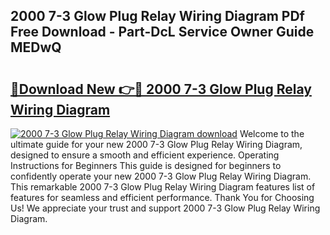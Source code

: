 ## 2000 7-3 Glow Plug Relay Wiring Diagram PDf Free Download - Part-DcL Service Owner Guide MEDwQ

# <h2><a href="http://dfrzkng.blite.top/?on=2000+7-3+Glow+Plug+Relay+Wiring+Diagram">🔗Download New 👉🔴 2000 7-3 Glow Plug Relay Wiring Diagram</a></h2>

[![2000 7-3 Glow Plug Relay Wiring Diagram download](https://i.imgur.com/lujVjoI.png)](http://dfrzkng.blite.top/?on=2000+7-3+Glow+Plug+Relay+Wiring+Diagram)
Welcome to the ultimate guide for your new 2000 7-3 Glow Plug Relay Wiring Diagram, designed to ensure a smooth and efficient experience. Operating Instructions for Beginners This guide is designed for beginners to confidently operate your new 2000 7-3 Glow Plug Relay Wiring Diagram. This remarkable 2000 7-3 Glow Plug Relay Wiring Diagram features list of features for seamless and efficient performance. Thank You for Choosing Us! We appreciate your trust and support 2000 7-3 Glow Plug Relay Wiring Diagram.
